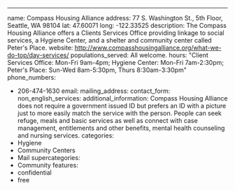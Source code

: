 ---
name: Compass Housing Alliance
address: 77 S. Washington St., 5th Floor, Seattle, WA 98104
lat: 47.60071
long: -122.33525
description: The Compass Housing Alliance offers a Clients Services Office providing linkage to social services, a Hygiene Center, and a shelter and community center called Peter's Place.
website: http://www.compasshousingalliance.org/what-we-do-top/day-services/
populations_served: All welcome.
hours: "Client Services Office: Mon-Fri 9am-4pm; Hygiene Center: Mon-Fri 7am-2:30pm; Peter's Place: Sun-Wed 8am-5:30pm, Thurs 8:30am-3:30pm"
phone_numbers:
  - 206-474-1630
email: 
mailing_address:
contact_form:
non_english_services: 
additional_information: Compass Housing Alliance does not require a government issued ID but prefers an ID with a picture just to more easily match the service with the person. People can seek refuge, meals and basic services as well as connect with case management, entitlements and other benefits, mental health counseling and nursing services.
categories:
  - Hygiene
  - Community Centers
  - Mail
supercategories:
  - Community
features:
  - confidential
  - free